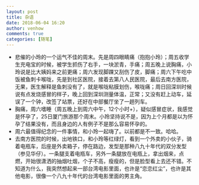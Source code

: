 ```yaml
---
layout: post
title: 杂语
date: 2018-06-04 16:20
author: venhow
comments: true
categories: [随笔]
---
```

<ul>
    <li>悲催的小玲的一个运气不佳的周末。先是周四眼睛痛（抱抱小玲）；周五收学生充电宝的时候，被学生抓伤了右手，一块淤青，手痛；周五晚上说胸痛，小玲说是比大姨妈来之前更痛；周六发现脚踝又刮伤了皮，脚痛；周六下午吃中饭被鱼刺卡喉咙，先是到社区医院，接着去第八人民医院，最后去南方医院，无果，医生解释是鱼刺没有了，就是喉咙粘膜划伤，喉咙痛；周日回深圳时候说有点发烧感冒的样子，晚上回到深圳测量体温，正常；又没有赶上动车，延误了一个钟，改签了站票，还好在中部餐厅坐了一趟列车。</li>
    <li>胸痛，周六嗜睡（周五晚上到周六中午，12个小时+），疑似感冒症状，我感觉是怀孕了，25日厦门旅游那个周末。小玲坚持说不是，因为上个月都是以为怀孕了结果没有，而且身边的人有例子不是那么容易怀孕的。</li>
    <li>周六最值得纪念的一件事情，和小玲一起嗨了。以前都是不一致。哈哈。</li>
    <li>去南方医院的时候，出地铁口，和小玲等红绿灯，看到一个外卖的小伙子，骑着电瓶车，后座是外卖箱子，停在路边，发型是那种八九十年代的双分发型（参见华仔）。一条腿支着电瓶车，另外一条腿放在电瓶上，拿出烟来，点燃，开始很潇洒的抽烟吐烟，个子不高，瘦瘦的，但是脸型看上去还不错。不知道为什么，我突然想起来一部台湾电影里面，也许是“恋恋红尘”，也许是其他电影，很像一个八九十年代的台湾电影里面的男主角。</li>
</ul>
